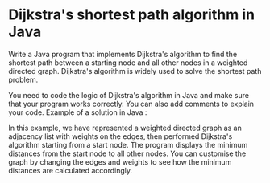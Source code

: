 # Dijkstra's shortest path algorithm in Java
Write a Java program that implements Dijkstra's algorithm to find the shortest path between a starting node and all other nodes in a weighted directed graph. Dijkstra's algorithm is widely used to solve the shortest path problem.

You need to code the logic of Dijkstra's algorithm in Java and make sure that your program works correctly. You can also add comments to explain your code.
Example of a solution in Java :

In this example, we have represented a weighted directed graph as an adjacency list with weights on the edges, then performed Dijkstra's algorithm starting from a start node. The program displays the minimum distances from the start node to all other nodes. You can customise the graph by changing the edges and weights to see how the minimum distances are calculated accordingly.